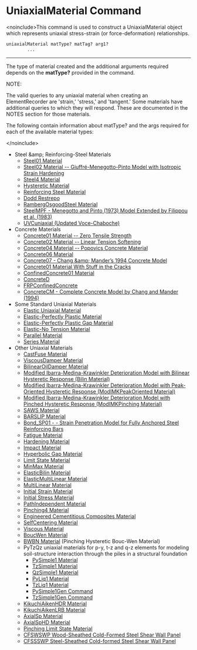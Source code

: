 # UniaxialMaterial Command

<p>&lt;noinclude&gt;This command is used to construct a UniaxialMaterial
object which represents uniaxial stress-strain (or force-deformation)
relationships.</p>

```tcl
uniaxialMaterial matType? matTag? arg1?
        ...
```

<hr />
<p>The type of material created and the additional arguments required
depends on the <strong>matType?</strong> provided in the command.</p>
<p>NOTE:</p>
<p>The valid queries to any uniaxial material when creating an
ElementRecorder are 'strain,' 'stress,' and 'tangent.' Some materials
have additional queries to which they will respond. These are documented
in the NOTES section for those materials.</p>
<p>The following contain information about matType? and the args
required for each of the available material types:</p>
<p>&lt;/noinclude&gt;</p>
<ul>
<li>Steel &amp;amp; Reinforcing-Steel Materials
<ul>
<li><a href="Steel01_Material" title="wikilink">Steel01
Material</a></li>
<li><a
href="Steel02_Material_--_Giuffré-Menegotto-Pinto_Model_with_Isotropic_Strain_Hardening"
title="wikilink">Steel02 Material -- Giuffré-Menegotto-Pinto Model with
Isotropic Strain Hardening</a></li>
<li><a href="Steel4_Material" title="wikilink">Steel4 Material</a></li>
<li><a href="Hysteretic_Material" title="wikilink">Hysteretic
Material</a></li>
<li><a href="Reinforcing_Steel_Material" title="wikilink">Reinforcing
Steel Material</a></li>
<li><a href="DoddRestrepo" title="wikilink"> Dodd Restrepo</a></li>
<li><a href="RambergOsgoodSteel_Material"
title="wikilink">RambergOsgoodSteel Material</a></li>
<li><a
href="SteelMPF_-_Menegotto_and_Pinto_(1973)_Model_Extended_by_Filippou_et_al._(1983)"
title="wikilink">SteelMPF - Menegotto and Pinto (1973) Model Extended by
Filippou et al. (1983)</a></li>
<li><a href="UVCuniaxial_(Updated_Voce-Chaboche)"
title="wikilink">UVCuniaxial (Updated Voce-Chaboche)</a></li>
</ul></li>
<li>Concrete Materials
<ul>
<li><a href="Concrete01_Material_--_Zero_Tensile_Strength"
title="wikilink">Concrete01 Material -- Zero Tensile Strength</a></li>
<li><a href="Concrete02_Material_--_Linear_Tension_Softening"
title="wikilink">Concrete02 Material -- Linear Tension
Softening</a></li>
<li><a href="Concrete04_Material_--_Popovics_Concrete_Material"
title="wikilink">Concrete04 Material -- Popovics Concrete
Material</a></li>
<li><a href="Concrete06_Material" title="wikilink">Concrete06
Material</a></li>
<li><a href="Concrete07_-_Chang_&amp;amp;_Mander’s_1994_Concrete_Model"
title="wikilink">Concrete07 - Chang &amp;amp; Mander’s 1994 Concrete
Model</a></li>
<li><a href="Concrete01_Material_With_Stuff_in_the_Cracks"
title="wikilink">Concrete01 Material With Stuff in the Cracks</a></li>
<li><a href="ConfinedConcrete01_Material"
title="wikilink">ConfinedConcrete01 Material</a></li>
<li><a href="ConcreteD" title="wikilink">ConcreteD</a></li>
<li><a href="FRPConfinedConcrete"
title="wikilink">FRPConfinedConcrete</a></li>
<li><a
href="ConcreteCM_-_Complete_Concrete_Model_by_Chang_and_Mander_(1994)"
title="wikilink">ConcreteCM - Complete Concrete Model by Chang and
Mander (1994)</a></li>
</ul></li>
<li>Some Standard Uniaxial Materials
<ul>
<li><a href="Elastic_Uniaxial_Material" title="wikilink">Elastic
Uniaxial Material</a></li>
<li><a href="Elastic-Perfectly_Plastic_Material"
title="wikilink">Elastic-Perfectly Plastic Material</a></li>
<li><a href="Elastic-Perfectly_Plastic_Gap_Material"
title="wikilink">Elastic-Perfectly Plastic Gap Material</a></li>
<li><a href="Elastic-No_Tension_Material" title="wikilink">Elastic-No
Tension Material</a></li>
<li><a href="Parallel_Material" title="wikilink">Parallel
Material</a></li>
<li><a href="Series_Material" title="wikilink">Series Material</a></li>
</ul></li>
<li>Other Uniaxial Materials
<ul>
<li><a href="CastFuse_Material" title="wikilink">CastFuse
Material</a></li>
<li><a href="ViscousDamper_Material" title="wikilink">ViscousDamper
Material</a></li>
<li><a href="BilinearOilDamper_Material"
title="wikilink">BilinearOilDamper Material</a></li>
<li><a
href="Modified_Ibarra-Medina-Krawinkler_Deterioration_Model_with_Bilinear_Hysteretic_Response_(Bilin_Material)"
title="wikilink">Modified Ibarra-Medina-Krawinkler Deterioration Model
with Bilinear Hysteretic Response (Bilin Material)</a></li>
<li><a
href="Modified_Ibarra-Medina-Krawinkler_Deterioration_Model_with_Peak-Oriented_Hysteretic_Response_(ModIMKPeakOriented_Material)"
title="wikilink">Modified Ibarra-Medina-Krawinkler Deterioration Model
with Peak-Oriented Hysteretic Response (ModIMKPeakOriented
Material)</a></li>
<li><a
href="Modified_Ibarra-Medina-Krawinkler_Deterioration_Model_with_Pinched_Hysteretic_Response_(ModIMKPinching_Material)"
title="wikilink">Modified Ibarra-Medina-Krawinkler Deterioration Model
with Pinched Hysteretic Response (ModIMKPinching Material)</a></li>
<li><a href="SAWS_Material" title="wikilink">SAWS Material</a></li>
<li><a href="BARSLIP_Material" title="wikilink">BARSLIP
Material</a></li>
<li><a
href="Bond_SP01_-_-_Strain_Penetration_Model_for_Fully_Anchored_Steel_Reinforcing_Bars"
title="wikilink">Bond_SP01 - - Strain Penetration Model for Fully
Anchored Steel Reinforcing Bars</a></li>
<li><a href="Fatigue_Material" title="wikilink">Fatigue
Material</a></li>
<li><a href="Hardening_Material" title="wikilink">Hardening
Material</a></li>
<li><a href="Impact_Material" title="wikilink">Impact Material</a></li>
<li><a href="Hyperbolic_Gap_Material" title="wikilink">Hyperbolic Gap
Material</a></li>
<li><a href="Limit_State_Material" title="wikilink">Limit State
Material</a></li>
<li><a href="MinMax_Material" title="wikilink">MinMax Material</a></li>
<li><a href="ElasticBilin_Material" title="wikilink">ElasticBilin
Material</a></li>
<li><a href="ElasticMultiLinear_Material"
title="wikilink">ElasticMultiLinear Material</a></li>
<li><a href="MultiLinear_Material" title="wikilink">MultiLinear
Material</a></li>
<li><a href="Initial_Strain_Material" title="wikilink">Initial Strain
Material</a></li>
<li><a href="Initial_Stress_Material" title="wikilink">Initial Stress
Material</a></li>
<li><a href="PathIndependent_Material" title="wikilink">PathIndependent
Material</a></li>
<li><a href="Pinching4_Material" title="wikilink">Pinching4
Material</a></li>
<li><a href="Engineered_Cementitious_Composites_Material"
title="wikilink">Engineered Cementitious Composites Material</a></li>
<li><a href="SelfCentering_Material" title="wikilink">SelfCentering
Material</a></li>
<li><a href="Viscous_Material" title="wikilink">Viscous
Material</a></li>
<li><a href="BoucWen_Material" title="wikilink">BoucWen
Material</a></li>
<li><a href="BWBN_Material" title="wikilink">BWBN Material</a> (Pinching
Hysteretic Bouc-Wen Material)</li>
<li>PyTzQz uniaxial materials for p-y, t-z and q-z elements for modeling
soil-structure interaction through the piles in a structural foundation
<ul>
<li><a href="PySimple1_Material" title="wikilink">PySimple1
Material</a></li>
<li><a href="TzSimple1_Material" title="wikilink">TzSimple1
Material</a></li>
<li><a href="QzSimple1_Material" title="wikilink">QzSimple1
Material</a></li>
<li><a href="PyLiq1_Material" title="wikilink">PyLiq1 Material</a></li>
<li><a href="TzLiq1_Material" title="wikilink">TzLiq1 Material</a></li>
<li><a
href="http://opensees.berkeley.edu/OpenSees/manuals/usermanual/1257.htm">PySimple1Gen
Command</a></li>
<li><a
href="http://opensees.berkeley.edu/OpenSees/manuals/usermanual/1261.htm">TzSimple1Gen
Command</a></li>
</ul></li>
<li><a href="KikuchiAikenHDR_Material" title="wikilink">KikuchiAikenHDR
Material</a></li>
<li><a href="KikuchiAikenLRB_Material" title="wikilink">KikuchiAikenLRB
Material</a></li>
<li><a href="AxialSp_Material" title="wikilink">AxialSp
Material</a></li>
<li><a href="AxialSpHD_Material" title="wikilink">AxialSpHD
Material</a></li>
<li><a href="Pinching_Limit_State_Material" title="wikilink">Pinching
Limit State Material</a></li>
<li><a href="CFSWSWP" title="wikilink"> CFSWSWP Wood-Sheathed
Cold-Formed Steel Shear Wall Panel</a></li>
<li><a href="CFSSSWP" title="wikilink"> CFSSSWP Steel-Sheathed
Cold-formed Steel Shear Wall Panel</a></li>
</ul></li>
</ul>
